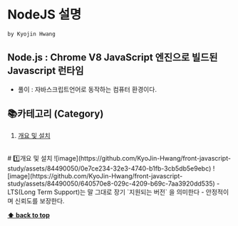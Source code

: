 # NodeJS 설명

`by Kyojin Hwang`

## Node.js : Chrome V8 JavaScript 엔진으로 빌드된 Javascript 런타임

- 풀이 : 자바스크립트언어로 동작하는 컴퓨터 환경이다.

## 📚카테고리 (Category)
1. [개요 및 설치](#개요-및-설치)

<br/>
# 1️⃣개요 및 설치
![image](https://github.com/KyoJin-Hwang/front-javascript-study/assets/84490050/0e7ce234-32e3-4740-b1fb-3cb5db5e9ebc)
![image](https://github.com/KyoJin-Hwang/front-javascript-study/assets/84490050/640570e8-029c-4209-b69c-7aa3920dd535)
- LTS(Long Term Support)는 말 그대로 장기 `지원되는 버전` 을 의미한다
    - 안정적이며 신뢰도를 보장한다.

**[⬆ back to top](#카테고리-category)**
<br/>
